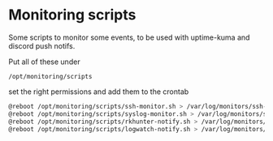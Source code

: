 # Monitoring scripts
Some scripts to monitor some events, to be used with uptime-kuma and discord push notifs.

Put all of these under 
```
/opt/monitoring/scripts
```
set the right permissions and add them to the crontab 
```bash
@reboot /opt/monitoring/scripts/ssh-monitor.sh > /var/log/monitors/ssh-monitor.log 2>&1
@reboot /opt/monitoring/scripts/syslog-monitor.sh > /var/log/monitors/syslog-monitor.log 2>&1
@reboot /opt/monitoring/scripts/rkhunter-notify.sh > /var/log/monitors/rkhunter-monitor.log 2>&1
@reboot /opt/monitoring/scripts/logwatch-notify.sh > /var/log/monitors/logwatch-monitor.log 2>&1
```
